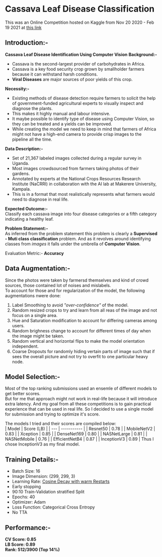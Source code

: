# Cassava Leaf Disease Classification
This was an Online Competition hosted on Kaggle from Nov 20 2020 - Feb 19 2021 at [this link](https://www.kaggle.com/c/cassava-leaf-disease-classification)

## Introduction:-
**Cassava Leaf Disease Identification Using Computer Vision**
**Background:-**
* Cassava is the second-largest provider of carbohydrates in Africa.
* Cassava is a key food security crop grown by smallholder farmers because it can withstand harsh conditions.
* **Viral Diseases** are major sources of poor yields of this crop.  

**Necessity:-**
* Existing methods of disease detection require farmers to solicit the help of government-funded agricultural experts to visually inspect and diagnose the plants.
* This makes it highly manual and labour intensive.
* It maybe possible to identify type of disease using Computer Vision, so they can be treated and a yields can be improved.
* While creating the model we need to keep in mind that farmers of Africa might not have a high-end camera to provide crisp images to the pipeline all the time.  

**Data Description:-**
* Set of 21,367 labeled images collected during a regular survey in Uganda.
* Most images crowdsourced from farmers taking photos of their gardens.
* Annotated by experts at the National Crops Resources Research Institute (NaCRRI) in collaboration with the AI lab at Makerere University, Kampala.
* This is in a format that most realistically represents what farmers would need to diagnose in real life.

**Expected Outcome:-**  
Classify each cassava image into four disease categories or a fifth category indicating a healthy leaf.

**Problem Statement:-**  
As inferred from the problem statement this problem is clearly a **Supervised - Muti class classification** problem. And as it revolves around identifying classes from *images* it falls under the umbrella of **Computer Vision**.

Evaluation Metric:- **Accuracy**

## Data Augmentation:-
Since the photos were taken by farmersd themselves and kind of crowd sources, those contained lot of noises and mislabels.  
To account for those and for regularization of the model, the following augmentations nwere done:
1. Label Smoothing to avoid *"over-confidence"* of the model.
2. Random resized crops to try and learn from all reas of the image and not focus on a single area.
3. Hue and Saturation modification to account for differing cameras among users.
4. Random brighness change to account for different times of day when the image might be taken.
5. Random vertical and horizontal flips to make the model orientation independent.
6. Coarse Dropouts for randomly hiding vertain parts of image such that if sees the overall picture and not try to overfit to one particular heavy node.

## Model Selection:-
Most of the top ranking submissions used an ensemle of different models to get better scores.  
But for me that approach might not work in real-life because it will introduce extra latency. And my goal from all these competitions is to gain practical experience that can be used in real life. So I decided to use a single model for submission and trying to optimize it's score.  
  
The models I tried and their scores are compiled below:  
| Model | Score (LB) |
| --- | ----------- |
| Resnet50 | 0.78 |
| MobileNetV2 | 0.83 |
| Xception | 0.85 |
| DenseNet169 | 0.80 |
| NASNetLarge | 0.81 |
| NASNetMobile | 0.76 |
| EfficientNetB4 | 0.87 |
| InceptionV3 | 0.89 |
Thus I chose InceptionV3 as my final model.

## Training Details:-
* Batch Size: 16
* Image Dimension: (299, 299, 3)
* Learning Rate: [Cosine Decay with warm Restarts](https://arxiv.org/abs/1608.03983)
* Early stopping
* 90:10 Train-Validation stratified Split
* Epochs: 40
* Optimizer: Adam
* Loss Function: Categorical Cross Entropy
* No TTA

## Performance:-
**CV Score: 0.85  
LB Score: 0.89  
Rank: 512/3900 (Top 14%)**
